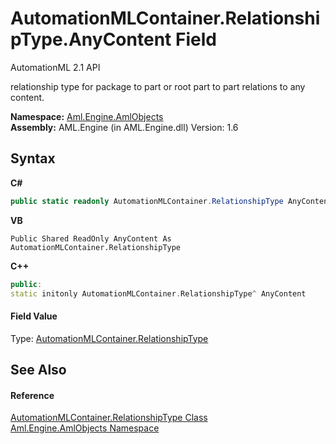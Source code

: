# AutomationMLContainer.RelationshipType.AnyContent Field
AutomationML 2.1 API 

relationship type for package to part or root part to part relations to any content.

**Namespace:**&nbsp;<a href="N_Aml_Engine_AmlObjects">Aml.Engine.AmlObjects</a><br />**Assembly:**&nbsp;AML.Engine (in AML.Engine.dll) Version: 1.6

## Syntax

**C#**<br />
``` C#
public static readonly AutomationMLContainer.RelationshipType AnyContent
```

**VB**<br />
``` VB
Public Shared ReadOnly AnyContent As AutomationMLContainer.RelationshipType
```

**C++**<br />
``` C++
public:
static initonly AutomationMLContainer.RelationshipType^ AnyContent
```


#### Field Value
Type: <a href="T_Aml_Engine_AmlObjects_AutomationMLContainer_RelationshipType">AutomationMLContainer.RelationshipType</a>

## See Also


#### Reference
<a href="T_Aml_Engine_AmlObjects_AutomationMLContainer_RelationshipType">AutomationMLContainer.RelationshipType Class</a><br /><a href="N_Aml_Engine_AmlObjects">Aml.Engine.AmlObjects Namespace</a><br />
